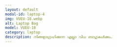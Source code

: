 ```yaml
---
layout: default
modal-id: laptop-4
img: VUEU-18.webp
alt: Laptop Bag
model: VUEU-18
category: laptop
description: നിങ്ങളാഗ്രഹിക്കുന്ന എല്ലാ വിധ ബാഗുകൾക്കും.
---
```

